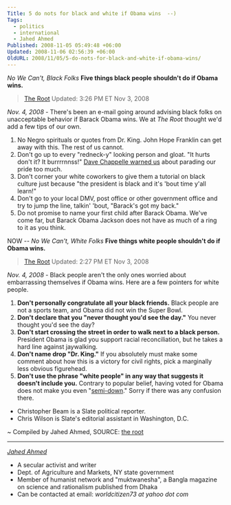 ```yaml
---
Title: 5 do nots for black and white if Obama wins  --)
Tags:
  - politics
  - international
  - Jahed Ahmed
Published: 2008-11-05 05:49:48 +06:00
Updated: 2008-11-06 02:56:39 +06:00
OldURL: 2008/11/05/5-do-nots-for-black-and-white-if-obama-wins/
---
```


_No We Can't, Black Folks_ **Five things black people shouldn't do if Obama wins.**

> [The Root](https://theroot.com) Updated: 3:26 PM ET Nov 3, 2008

_Nov. 4, 2008_ - There's been an e-mail going around advising black folks on unacceptable behavior if Barack Obama wins. We at _The Root_ thought we'd add a few tips of our own.

1. No Negro spirituals or quotes from Dr. King. John Hope Franklin can get away with this. The rest of us cannot.
2. Don't go up to every "redneck-y" looking person and gloat. "It hurts don't it? It burrrrnnss!" [Dave Chappelle warned us](https://www.youtube.com/watch?v=759SCBcUxto&amp;feature=related) about parading our pride too much.
3. Don't corner your white coworkers to give them a tutorial on black culture just because "the president is black and it's 'bout time y'all learn!"
4. Don't go to your local DMV, post office or other government office and try to jump the line, talkin' 'bout, "Barack's got my back."
5. Do not promise to name your first child after Barack Obama. We've come far, but Barack Obama Jackson does not have as much of a ring to it as you think.

NOW -- _No We Can't, White Folks_ **Five things white people shouldn't do if Obama wins.**
 
> [The Root](https://theroot.com) Updated: 2:27 PM ET Nov 3, 2008

_Nov. 4, 2008_ - Black people aren't the only ones worried about embarrassing themselves if Obama wins. Here are a few pointers for white people.

1. **Don't personally congratulate all your black friends.**
Black people are not a sports team, and Obama did not win the Super Bowl.
2. **Don't declare that you "never thought you'd see the day."**
You never thought you'd see the day?
3. **Don't start crossing the street in order to walk next to a black person.**
President Obama is glad you support racial reconciliation, but he takes a hard line against jaywalking.
4. **Don't name drop "Dr. King."**
If you absolutely must make some comment about how this is a victory for civil rights, pick a marginally less obvious figurehead.
5. **Don't use the phrase "white people" in any way that suggests it doesn't include you.**
Contrary to popular belief, having voted for Obama does not make you even "[semi-down](https://www.theroot.com/id/47196)." Sorry if there was any confusion there.  


- Christopher Beam is a Slate political reporter.
- Chris Wilson is Slate's editorial assistant in Washington, D.C.  

~ Compiled by Jahed Ahmed, SOURCE: [the root](https://www.theroot.com)

----
*[Jahed Ahmed](https://gold.mukto-mona.com/Articles/jahed/index.html)*
- A secular activist and writer
- Dept. of Agriculture and Markets, NY state government
- Member of humanist network and "muktwanesha", a Bangla magazine on science and rationalism published from Dhaka
- Can be contacted at email: *worldcitizen73 at yahoo dot com* 
